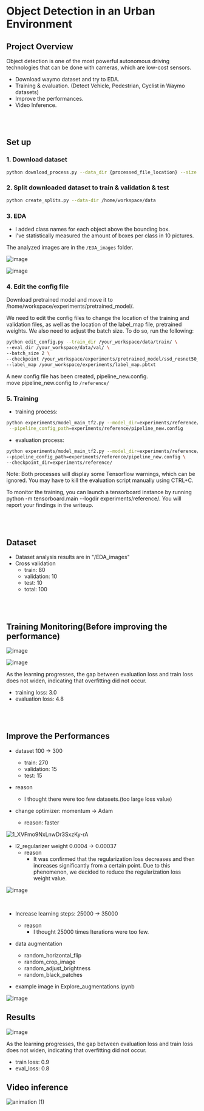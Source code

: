 # Object Detection in an Urban Environment

## Project Overview
Object detection is one of the most powerful autonomous driving technologies that can be done with cameras, which are low-cost sensors.

- Download waymo dataset and try to EDA.  
- Training & evaluation. (Detect Vehicle, Pedestrian, Cyclist in Waymo datasets)  
- Improve the performances.
- Video Inference.

<br><br>

## Set up
### 1. Download dataset

```sh
python download_process.py --data_dir {processed_file_location} --size {number of files you want to download}
```

### 2. Split downloaded dataset to train & validation & test

```sh
python create_splits.py --data-dir /home/workspace/data
```

### 3. EDA

- I added class names for each object above the bounding box.
- I've statistically measured the amount of boxes per class in 10 pictures.

The analyzed images are in the `/EDA_images` folder.

![image](https://user-images.githubusercontent.com/54730375/210509597-66d91e1d-8dc8-4cb3-8781-ac6ad6427ca1.png)

![image](https://user-images.githubusercontent.com/54730375/210510226-d0ce4867-f918-4280-ba00-88b4d3f77e06.png)  

### 4. Edit the config file

 Download pretrained model and move it to /home/workspace/experiments/pretrained_model/.

We need to edit the config files to change the location of the training and validation files, as well as the location of the label_map file, pretrained weights. We also need to adjust the batch size. To do so, run the following:

```sh
python edit_config.py --train_dir /your_workspace/data/train/ \
--eval_dir /your_workspace/data/val/ \
--batch_size 2 \
--checkpoint /your_workspace/experiments/pretrained_model/ssd_resnet50_v1_fpn_640x640_coco17_tpu-8/checkpoint/ckpt-0 \
--label_map /your_workspace/experiments/label_map.pbtxt
```
A new config file has been created, pipeline_new.config.  
move pipeline_new.config to `/reference/`


### 5. Training
- training process:
```sh
python experiments/model_main_tf2.py --model_dir=experiments/reference/ \
 --pipeline_config_path=experiments/reference/pipeline_new.config
```

- evaluation process:
```sh
python experiments/model_main_tf2.py --model_dir=experiments/reference/ \
--pipeline_config_path=experiments/reference/pipeline_new.config \
--checkpoint_dir=experiments/reference/
```

Note: Both processes will display some Tensorflow warnings, which can be ignored. You may have to kill the evaluation script manually using CTRL+C.

To monitor the training, you can launch a tensorboard instance by running python -m tensorboard.main --logdir experiments/reference/. You will report your findings in the writeup.

<br><br>

## Dataset
- Dataset analysis results are in "/EDA_images"
- Cross validation
  - train: 80
  - validation: 10
  - test: 10
  - total: 100


<br><br>

## Training Monitoring(Before improving the performance)

![image](https://user-images.githubusercontent.com/54730375/210224751-16721b2a-5fa7-479a-ae7c-98f3e0b283f2.png)

![image](https://user-images.githubusercontent.com/54730375/210224803-c3679e9e-fd7a-465f-ae89-9a9efa5b1f22.png)

As the learning progresses, the gap between evaluation loss and train loss does not widen, indicating that overfitting did not occur.

- training loss: 3.0
- evaluation loss: 4.8


<br><br>

## Improve the Performances
- dataset 100 -> 300
  - train: 270
  - validation: 15
  - test: 15
- reason
  - I thought there were too few datasets.(too large loss value)

- change optimizer: momentum -> Adam  
  - reason: faster
 
 ![1_XVFmo9NxLnwDr3SxzKy-rA](https://user-images.githubusercontent.com/54730375/211721010-99738097-f5f9-43c1-9254-dd6c177fb476.gif)
- l2_regularizer weight 0.0004 -> 0.00037  
  - reason
    - It was confirmed that the regularization loss decreases and then increases significantly from a certain point.  Due to this phenomenon, we decided to reduce the regularization loss weight value. 

![image](https://user-images.githubusercontent.com/54730375/210499957-d85d314c-7994-4d69-9acc-1e5b54dc7517.png)

 

<br>
  
- Increase learning steps: 25000 -> 35000
  - reason  
    - I thought 25000 times Iterations were too few.

- data augmentation
  - random_horizontal_flip
  - random_crop_image
  - random_adjust_brightness
  - random_black_patches
  
- example image in Explore_augmentations.ipynb
  
![image](https://user-images.githubusercontent.com/54730375/211719359-36e111c7-4054-4d3b-9551-748a03694f79.png)  
  

  
## Results

![image](https://user-images.githubusercontent.com/54730375/211735856-67c63ae4-7657-4219-ada0-60a85bd58732.png)

As the learning progresses, the gap between evaluation loss and train loss does not widen, indicating that overfitting did not occur.  

- train loss: 0.9
- eval_loss: 0.8

## Video inference
![animation (1)](https://user-images.githubusercontent.com/54730375/210226556-462f86f1-61d5-485a-bd23-4df002e03e10.gif)
